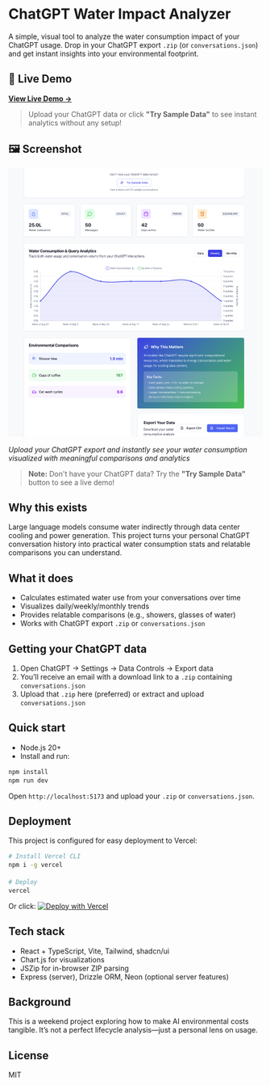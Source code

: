 ChatGPT Water Impact Analyzer
==============================

A simple, visual tool to analyze the water consumption impact of your ChatGPT usage. Drop in your ChatGPT export `.zip` (or `conversations.json`) and get instant insights into your environmental footprint.

## 🚀 Live Demo

**[View Live Demo →](https://chatgpt-water-impact.vercel.app/)**

> Upload your ChatGPT data or click **"Try Sample Data"** to see instant analytics without any setup!

## 🖼️ Screenshot

![ChatGPT Water Impact Analyzer Screenshot](.github/assets/screenshot.png)

*Upload your ChatGPT export and instantly see your water consumption visualized with meaningful comparisons and analytics*

> **Note:** Don't have your ChatGPT data? Try the **"Try Sample Data"** button to see a live demo!

Why this exists
---------------

Large language models consume water indirectly through data center cooling and power generation. This project turns your personal ChatGPT conversation history into practical water consumption stats and relatable comparisons you can understand.

What it does
------------

- Calculates estimated water use from your conversations over time
- Visualizes daily/weekly/monthly trends
- Provides relatable comparisons (e.g., showers, glasses of water)
- Works with ChatGPT export `.zip` or `conversations.json`

Getting your ChatGPT data
-------------------------

1. Open ChatGPT → Settings → Data Controls → Export data
2. You’ll receive an email with a download link to a `.zip` containing `conversations.json`
3. Upload that `.zip` here (preferred) or extract and upload `conversations.json`

Quick start
----------

- Node.js 20+
- Install and run:

```bash
npm install
npm run dev
```

Open `http://localhost:5173` and upload your `.zip` or `conversations.json`.

Deployment
----------

This project is configured for easy deployment to Vercel:

```bash
# Install Vercel CLI
npm i -g vercel

# Deploy
vercel
```

Or click: [![Deploy with Vercel](https://vercel.com/button)](https://vercel.com/new/clone?repository-url=https://github.com/Quisharoo/chatgpt-water-impact)

Tech stack
---------

- React + TypeScript, Vite, Tailwind, shadcn/ui
- Chart.js for visualizations
- JSZip for in-browser ZIP parsing
- Express (server), Drizzle ORM, Neon (optional server features)

Background
---------

This is a weekend project exploring how to make AI environmental costs tangible. It’s not a perfect lifecycle analysis—just a personal lens on usage.

License
------

MIT


